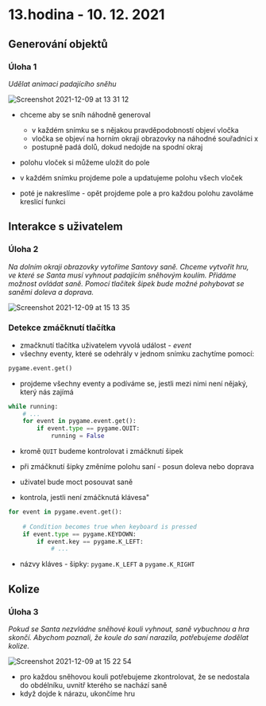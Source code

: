 # 13.hodina - 10. 12. 2021

## Generování objektů

### Úloha 1
*Udělat animaci padajícího sněhu*

![Screenshot 2021-12-09 at 13 31 12](https://user-images.githubusercontent.com/44325210/145397242-a52fa4e9-cabc-4c16-9108-0cd68f0b3efe.png)

- chceme aby se sníh náhodně generoval
  - v každém snímku se s nějakou pravděpodobností objeví vločka 
  - vločka se objeví na horním okraji obrazovky na náhodné souřadnici x
  - postupně padá dolů, dokud nedojde na spodní okraj

- polohu vloček si můžeme uložit do pole
- v každém snímku projdeme pole a updatujeme polohu všech vloček
- poté je nakreslíme - opět projdeme pole a pro každou polohu zavoláme kreslící funkci

## Interakce s uživatelem

### Úloha 2
*Na dolním okraji obrazovky vytoříme Santovy saně. Chceme vytvořit hru, ve které se Santa musí vyhnout padajícím sněhovým koulím. 
Přidáme možnost ovládat saně. Pomocí tlačítek šipek bude možné pohybovat se saněmi doleva a doprava.*

![Screenshot 2021-12-09 at 15 13 35](https://user-images.githubusercontent.com/44325210/145412227-d06ba9de-2dcd-4a81-be42-333cca3963f6.png)

### Detekce zmáčknutí tlačítka

- zmačknutí tlačítka uživatelem vyvolá událost - *event*
- všechny eventy, které se odehrály v jednom snímku zachytíme pomocí:
``` python
pygame.event.get()
```

- projdeme všechny eventy a podíváme se, jestli mezi nimi není nějaký, který nás zajímá
``` python
while running:
    # ...
    for event in pygame.event.get():
        if event.type == pygame.QUIT:
            running = False
```
- kromě `QUIT` budeme kontrolovat i zmáčknutí šipek
- při zmáčknutí šipky změníme polohu saní - posun doleva nebo doprava
- uživatel bude moct posouvat saně

- kontrola, jestli není zmáčknutá klávesa"
``` python
for event in pygame.event.get():
           
    # Condition becomes true when keyboard is pressed   
    if event.type == pygame.KEYDOWN:
        if event.key == pygame.K_LEFT:
            # ...
```
- názvy kláves - šipky: `pygame.K_LEFT` a `pygame.K_RIGHT`


## Kolize

### Úloha 3
*Pokud se Santa nezvládne sněhové kouli vyhnout, saně vybuchnou a hra skončí. 
Abychom poznali, že koule do saní narazila, potřebujeme dodělat kolize.*

![Screenshot 2021-12-09 at 15 22 54](https://user-images.githubusercontent.com/44325210/145413968-100ed028-7100-4ed9-ba4c-e620ebc3df14.png)

- pro každou sněhovou kouli potřebujeme zkontrolovat, že se nedostala do obdélníku, uvnitř kterého se nachází saně
- když dojde k nárazu, ukončíme hru





